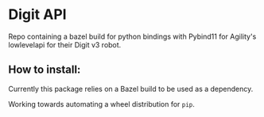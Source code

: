 # Digit API

Repo containing a bazel build for python bindings with Pybind11 for Agility's lowlevelapi for their Digit v3 robot.

## How to install:
Currently this package relies on a Bazel build to be used as a dependency.

Working towards automating a wheel distribution for `pip`.